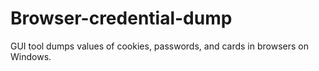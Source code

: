 # Browser-credential-dump
GUI tool dumps values ​​of cookies, passwords, and cards in browsers on Windows.
